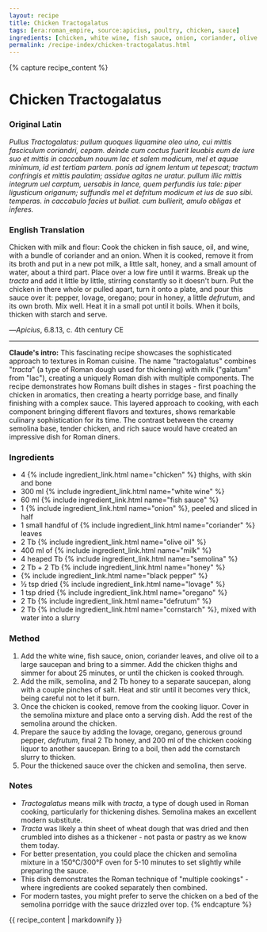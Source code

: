 ```yaml
---
layout: recipe
title: Chicken Tractogalatus
tags: [era:roman_empire, source:apicius, poultry, chicken, sauce]
ingredients: [chicken, white wine, fish sauce, onion, coriander, olive oil, milk, semolina, honey, pepper, lovage, oregano, defrutum, cornstarch]
permalink: /recipe-index/chicken-tractogalatus.html
---
```


{% capture recipe_content %}
# Chicken Tractogalatus

### Original Latin
*Pullus Tractogalatus: pullum quoques liquamine oleo uino, cui mittis fasciculum coriandri, cepam. deinde cum coctus fuerit leuabis eum de iure suo et mittis in caccabum nouum lac et salem modicum, mel et aquae minimum, id est tertiam partem. ponis ad ignem lentum ut tepescat; tractum confringis et mittis paulatim; assidue agitas ne uratur. pullum illic mittis integrum uel carptum, uersabis in lance, quem perfundis ius tale: piper ligusticum origanum; suffundis mel et defritum modicum et ius de suo sibi. temperas. in caccabulo facies ut bulliat. cum bullierit, amulo obligas et inferes.*

### English Translation
Chicken with milk and flour: Cook the chicken in fish sauce, oil, and wine, with a bundle of coriander and an onion. When it is cooked, remove it from its broth and put in a new pot milk, a little salt, honey, and a small amount of water, about a third part. Place over a low fire until it warms. Break up the *tracta* and add it little by little, stirring constantly so it doesn't burn. Put the chicken in there whole or pulled apart, turn it onto a plate, and pour this sauce over it: pepper, lovage, oregano; pour in honey, a little *defrutum*, and its own broth. Mix well. Heat it in a small pot until it boils. When it boils, thicken with starch and serve.

—*Apicius*, 6.8.13, c. 4th century CE

___

**Claude's intro:** This fascinating recipe showcases the sophisticated approach to textures in Roman cuisine. The name "tractogalatus" combines "*tracta*" (a type of Roman dough used for thickening) with milk ("galatum" from "lac"), creating a uniquely Roman dish with multiple components. The recipe demonstrates how Romans built dishes in stages - first poaching the chicken in aromatics, then creating a hearty porridge base, and finally finishing with a complex sauce. This layered approach to cooking, with each component bringing different flavors and textures, shows remarkable culinary sophistication for its time. The contrast between the creamy semolina base, tender chicken, and rich sauce would have created an impressive dish for Roman diners.

### Ingredients
- 4 {% include ingredient_link.html name="chicken" %} thighs, with skin and bone
- 300 ml {% include ingredient_link.html name="white wine" %}
- 60 ml {% include ingredient_link.html name="fish sauce" %}
- 1 {% include ingredient_link.html name="onion" %}, peeled and sliced in half
- 1 small handful of {% include ingredient_link.html name="coriander" %} leaves
- 2 Tb {% include ingredient_link.html name="olive oil" %}
- 400 ml of {% include ingredient_link.html name="milk" %}
- 4 heaped Tb {% include ingredient_link.html name="semolina" %}
- 2 Tb + 2 Tb {% include ingredient_link.html name="honey" %}
- {% include ingredient_link.html name="black pepper" %}
- ½ tsp dried {% include ingredient_link.html name="lovage" %}
- 1 tsp dried {% include ingredient_link.html name="oregano" %}
- 2 Tb {% include ingredient_link.html name="defrutum" %}
- 2 Tb {% include ingredient_link.html name="cornstarch" %}, mixed with water into a slurry

### Method
1. Add the white wine, fish sauce, onion, coriander leaves, and olive oil to a large saucepan and bring to a simmer. Add the chicken thighs and simmer for about 25 minutes, or until the chicken is cooked through.
2. Add the milk, semolina, and 2 Tb honey to a separate saucepan, along with a couple pinches of salt. Heat and stir until it becomes very thick, being careful not to let it burn.
3. Once the chicken is cooked, remove from the cooking liquor. Cover in the semolina mixture and place onto a serving dish. Add the rest of the semolina around the chicken.
4. Prepare the sauce by adding the lovage, oregano, generous ground pepper, *defrutum*, final 2 Tb honey, and 200 ml of the chicken cooking liquor to another saucepan. Bring to a boil, then add the cornstarch slurry to thicken.
5. Pour the thickened sauce over the chicken and semolina, then serve.

### Notes
- *Tractogalatus* means milk with *tracta*, a type of dough used in Roman cooking, particularly for thickening dishes. Semolina makes an excellent modern substitute.
- *Tracta* was likely a thin sheet of wheat dough that was dried and then crumbled into dishes as a thickener - not pasta or pastry as we know them today.
- For better presentation, you could place the chicken and semolina mixture in a 150°C/300°F oven for 5-10 minutes to set slightly while preparing the sauce.
- This dish demonstrates the Roman technique of "multiple cookings" - where ingredients are cooked separately then combined.
- For modern tastes, you might prefer to serve the chicken on a bed of the semolina porridge with the sauce drizzled over top.
{% endcapture %}

{{ recipe_content | markdownify }}